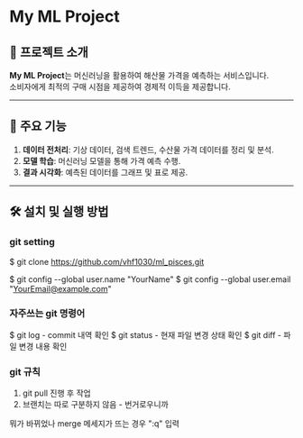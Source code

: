 # My ML Project

## 📖 프로젝트 소개
**My ML Project**는 머신러닝을 활용하여 해산물 가격을 예측하는 서비스입니다.  
소비자에게 최적의 구매 시점을 제공하여 경제적 이득을 제공합니다.

---

## 🚀 주요 기능
1. **데이터 전처리**: 기상 데이터, 검색 트렌드, 수산물 가격 데이터를 정리 및 분석.
2. **모델 학습**: 머신러닝 모델을 통해 가격 예측 수행.
3. **결과 시각화**: 예측된 데이터를 그래프 및 표로 제공.

---

## 🛠️ 설치 및 실행 방법


### git setting
$ git clone https://github.com/vhf1030/ml_pisces.git

$ git config --global user.name "YourName"
$ git config --global user.email "YourEmail@example.com"


### 자주쓰는 git 명령어
$ git log
    - commit 내역 확인
$ git status
    - 현재 파일 변경 상태 확인
$ git diff
    - 파일 변경 내용 확인


### git 규칙
1. git pull 진행 후 작업
2. 브랜치는 따로 구분하지 않음 - 번거로우니까


뭐가 바뀌었나
merge 메세지가 뜨는 경우 ":q" 입력
